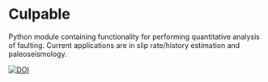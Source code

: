 Culpable
========

Python module containing functionality for performing quantitative analysis of
faulting. Current applications are in slip rate/history estimation and
paleoseismology.


[![DOI](https://zenodo.org/badge/39782435.svg)](https://zenodo.org/badge/latestdoi/39782435)

